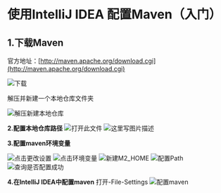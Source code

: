 # 使用IntelliJ IDEA 配置Maven（入门）

## 1.下载Maven 
官方地址：[http://maven.apache.org/download.cgi](http://maven.apache.org/download.cgi)

![下载](https://img-blog.csdn.net/20160520135542628)

解压并新建一个本地仓库文件夹

![解压新建本地仓库](https://img-blog.csdn.net/20160520141138070)

**2.配置本地仓库路径** 
![打开此文件](https://img-blog.csdn.net/20160520141556999) 
![这里写图片描述](https://img-blog.csdn.net/20160520142642440)

**3.配置maven环境变量**

![点击更改设置](https://img-blog.csdn.net/20160520145045749) 
![点击环境变量](https://img-blog.csdn.net/20160520145118280) 
![新建M2_HOME](https://img-blog.csdn.net/20160520145137390) 
![配置Path](https://img-blog.csdn.net/20160520145219203) 
![查询是否配置成功](https://img-blog.csdn.net/20160520145251968)

**4.在IntelliJ IDEA中配置maven** 
打开-File-Settings 
![配置maven](https://img-blog.csdn.net/20160520145500957)